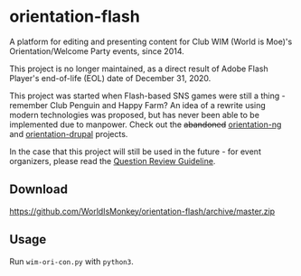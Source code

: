 # orientation-flash

A platform for editing and presenting content for Club WIM (World is Moe)'s Orientation/Welcome Party events, since 2014.

This project is no longer maintained, as a direct result of Adobe Flash Player's end-of-life (EOL) date of December 31, 2020.

This project was started when Flash-based SNS games were still a thing - remember Club Penguin and Happy Farm? An idea of a rewrite using modern technologies was proposed, but has never been able to be implemented due to manpower. Check out the ~~abandoned~~ [orientation-ng](https://github.com/WorldIsMonkey/orientation-ng) and [orientation-drupal](https://github.com/WorldIsMonkey/orientation-drupal) projects.

In the case that this project will still be used in the future - for event organizers, please read the [Question Review Guideline](/QuestionReviewGuideline.md).

## Download
https://github.com/WorldIsMonkey/orientation-flash/archive/master.zip

## Usage
Run `wim-ori-con.py` with `python3`.
